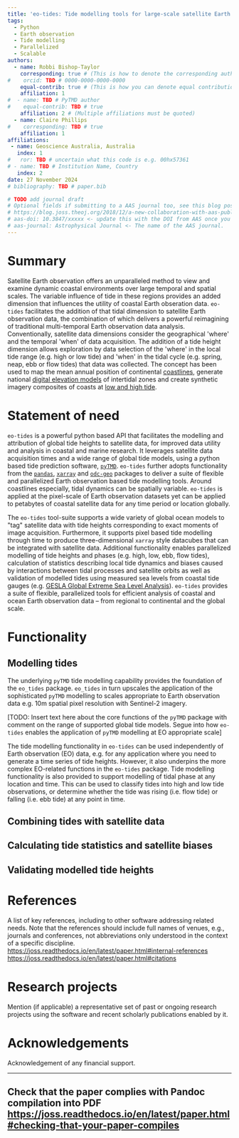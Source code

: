 ```yaml
---
title: 'eo-tides: Tide modelling tools for large-scale satellite Earth observation analysis'
tags:
  - Python
  - Earth observation
  - Tide modelling
  - Parallelized
  - Scalable
authors:
  - name: Robbi Bishop-Taylor
    corresponding: true # (This is how to denote the corresponding author)
#    orcid: TBD # 0000-0000-0000-0000
    equal-contrib: true # (This is how you can denote equal contributions between multiple authors)
    affiliation: 1 
#  - name: TBD # PyTMD author
#    equal-contrib: TBD # true 
    affiliation: 2 # (Multiple affiliations must be quoted)
  - name: Claire Phillips
#    corresponding: TBD # true 
    affiliation: 1
affiliations:
 - name: Geoscience Australia, Australia
   index: 1
#   ror: TBD # uncertain what this code is e.g. 00hx57361
# - name: TBD # Institution Name, Country
   index: 2
date: 27 November 2024
# bibliography: TBD # paper.bib

# TODO add journal draft
# Optional fields if submitting to a AAS journal too, see this blog post:
# https://blog.joss.theoj.org/2018/12/a-new-collaboration-with-aas-publishing
# aas-doi: 10.3847/xxxxx <- update this with the DOI from AAS once you know it.
# aas-journal: Astrophysical Journal <- The name of the AAS journal.
---
```


# Summary
Satellite Earth observation offers an unparalleled method to view and examine dynamic coastal environments over large temporal and spatial scales. The variable influence of tide in these regions provides an added dimension that influences the utility of coastal Earth obseration data. `eo-tides` facilitates the addition of that tidal dimension to satellite Earth observation data, the combination of which delivers a powerful reimagining of traditional multi-temporal Earth observation data analysis. Conventionally, satellite data dimensions consider the geographical 'where' and the temporal 'when' of data acquisition. The addition of a tide height dimension allows exploration by data selection of the 'where' in the local tide range (e.g. high or low tide) and 'when' in the tidal cycle (e.g. spring, neap, ebb or flow tides) that data was collected. The concept has been used to map the mean annual position of continental [coastlines](https://doi.org/10.1016/j.rse.2021.112734), generate national [digital elevation models](https://doi.org/10.1016/j.ecss.2019.03.006) of intertidal zones and create synthetic imagery composites of coasts at [low and high tide](https://doi.org/10.3390/rs10030480).

# Statement of need
`eo-tides` is a powerful python based API that facilitates the modelling and attribution of global tide heights to satellite data, for improved data utility and analysis in coastal and marine research. It leverages satellite data acquisition times and a wide range of global tide models, using a python based tide prediction software, [`pyTMD`](https://pytmd.readthedocs.io/en/latest/). `eo-tides` further adopts functionality from the [`pandas`](https://pandas.pydata.org/docs/index.html), [`xarray`](https://docs.xarray.dev/en/stable/) and [`odc-geo`](https://odc-geo.readthedocs.io/en/latest/) packages to deliver a suite of flexible and parallelized Earth observation based tide modelling tools. Around coastlines especially, tidal dynamics can be spatially variable. `eo-tides` is applied at the pixel-scale of Earth observation datasets yet can be applied to petabytes of coastal satellite data for any time period or location globally. 

The `eo-tides` tool-suite supports a wide variety of global ocean models to "tag" satellite data with tide heights corresponding to exact moments of image acquisition. Furthermore, it supports pixel based tide modelling through time to produce three-dimensional `xarray` style datacubes that can be integrated with satellite data. Additional functionality enables parallelized modelling of tide heights and phases (e.g. high, low, ebb, flow tides), calculation of statistics describing local tide dynamics and biases caused by interactions between tidal processes and satellite orbits as well as validation of modelled tides using measured sea levels from coastal tide gauges (e.g. [GESLA Global Extreme Sea Level Analysis](https://gesla.org/)). `eo-tides` provides a suite of flexible, parallelized tools for efficient analysis of coastal and ocean Earth observation data – from regional to continental and the global scale.

# Functionality
## Modelling tides
The underlying `pyTMD` tide modelling capability provides the foundation of the `eo_tides` package. `eo_tides` in turn upscales the application of the sophisticated `pyTMD` modelling to scales appropriate to Earth observation data e.g. 10m spatial pixel resolution with Sentinel-2 imagery.

[TODO: Insert text here about the core functions of the `pyTMD` package with comment on the range of supported global tide models. Segue into how `eo-tides` enables the application of `pyTMD` modelling at EO appropriate scale]

The tide modelling functionality in `eo-tides` can be used independently of Earth observation (EO) data, e.g. for any application where you need to generate a time series of tide heights. However, it also underpins the more complex EO-related functions in the `eo-tides` package. Tide modelling functionality is also provided to support modelling of tidal phase at any location and time. This can be used to classify tides into high and low tide observations, or determine whether the tide was rising (i.e. flow tide) or falling (i.e. ebb tide) at any point in time.

## Combining tides with satellite data

## Calculating tide statistics and satellite biases

## Validating modelled tide heights

# References
A list of key references, including to other software addressing related needs. Note that the references should include full names of venues, e.g., journals and conferences, not abbreviations only understood in the context of a specific discipline.
https://joss.readthedocs.io/en/latest/paper.html#internal-references
https://joss.readthedocs.io/en/latest/paper.html#citations

# Research projects
Mention (if applicable) a representative set of past or ongoing research projects using the software and recent scholarly publications enabled by it.

# Acknowledgements
Acknowledgement of any financial support.

---
Check that the paper complies with Pandoc compilation into PDF
https://joss.readthedocs.io/en/latest/paper.html#checking-that-your-paper-compiles
---
